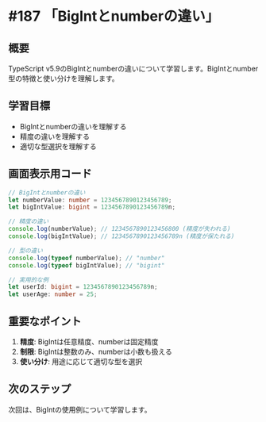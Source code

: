 # #187 「BigIntとnumberの違い」

## 概要
TypeScript v5.9のBigIntとnumberの違いについて学習します。BigIntとnumber型の特徴と使い分けを理解します。

## 学習目標
- BigIntとnumberの違いを理解する
- 精度の違いを理解する
- 適切な型選択を理解する

## 画面表示用コード

```typescript
// BigIntとnumberの違い
let numberValue: number = 1234567890123456789;
let bigIntValue: bigint = 1234567890123456789n;

// 精度の違い
console.log(numberValue); // 1234567890123456800 (精度が失われる)
console.log(bigIntValue); // 1234567890123456789n (精度が保たれる)

// 型の違い
console.log(typeof numberValue); // "number"
console.log(typeof bigIntValue); // "bigint"

// 実用的な例
let userId: bigint = 1234567890123456789n;
let userAge: number = 25;
```

## 重要なポイント
1. **精度**: BigIntは任意精度、numberは固定精度
2. **制限**: BigIntは整数のみ、numberは小数も扱える
3. **使い分け**: 用途に応じて適切な型を選択

## 次のステップ
次回は、BigIntの使用例について学習します。
